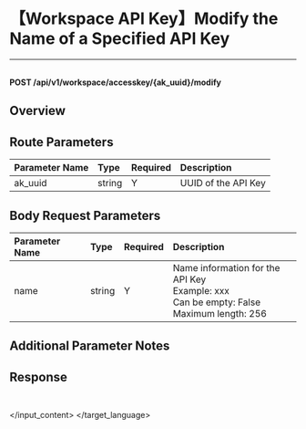 # 【Workspace API Key】Modify the Name of a Specified API Key

---

<br />**POST /api/v1/workspace/accesskey/\{ak_uuid\}/modify**

## Overview




## Route Parameters

| Parameter Name | Type   | Required | Description              |
|:--------------|:-------|:--------|:------------------------|
| ak_uuid       | string | Y       | UUID of the API Key<br> |


## Body Request Parameters

| Parameter Name | Type   | Required | Description              |
|:--------------|:-------|:--------|:------------------------|
| name          | string | Y       | Name information for the API Key<br>Example: xxx <br>Can be empty: False <br>Maximum length: 256 <br> |

## Additional Parameter Notes







## Response
```shell
 
```




</input_content>
</target_language>
</input>